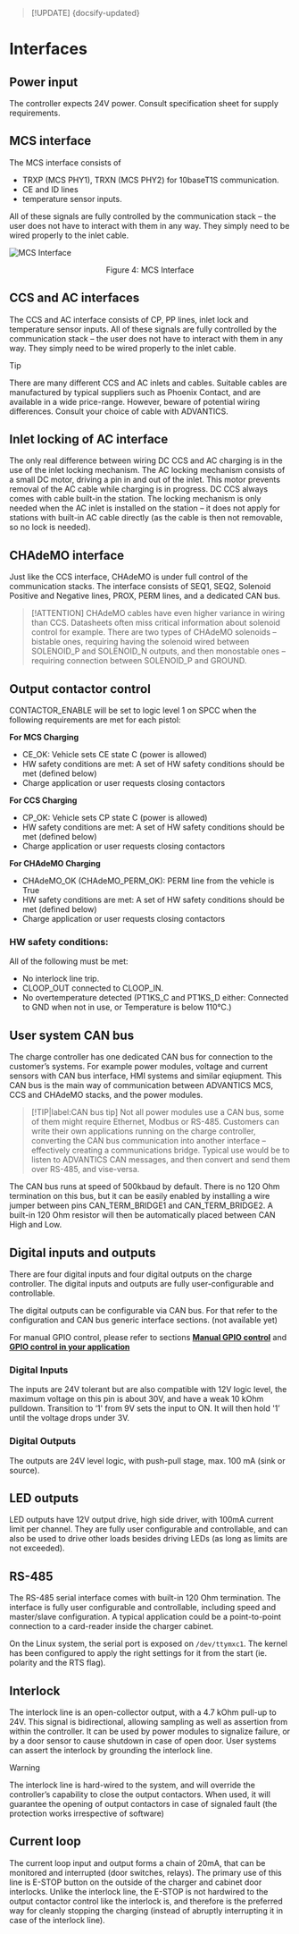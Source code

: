 > [!UPDATE] {docsify-updated}
# Interfaces

## Power input

The controller expects 24V power. Consult specification sheet for supply requirements.

## MCS interface

The MCS interface consists of 
- TRXP (MCS PHY1), TRXN (MCS PHY2) for 10baseT1S communication.
- CE and ID lines
- temperature sensor inputs.

All of these signals are fully controlled by the communication stack – the user does not have to interact with them in any way. They simply need to be wired properly to the inlet cable.

<div class="bigger-300">

![MCS Interface](images/MCS_inlet.svg "MCS Interface")
</div>
<figcaption style="text-align: center">Figure 4: MCS Interface</figcaption>

## CCS and AC interfaces

The CCS and AC interface consists of CP, PP lines, inlet lock and temperature sensor inputs. All of these signals are fully controlled by the communication stack – the user does not have to interact with them in any way. They simply need to be wired properly to the inlet cable.

> [!TIP]
> There are many different CCS and AC inlets and cables. Suitable cables are manufactured by typical suppliers such as Phoenix Contact, and are available in a wide price-range. However, beware of potential wiring differences. Consult your choice of cable with ADVANTICS.

## Inlet locking of AC interface

The only real difference between wiring DC CCS and AC charging is in the use of the inlet locking mechanism. The AC locking mechanism consists of a small DC motor, driving a pin in and out of the inlet. This motor prevents removal of the AC cable while charging is in progress. DC CCS always comes with cable built-in the station.
The locking mechanism is only needed when the AC inlet is installed on the station – it does not apply for stations with built-in AC cable directly (as the cable is then not removable, so no lock is needed).

## CHAdeMO interface

Just like the CCS interface, CHAdeMO is under full control of the communication stacks. The interface consists of SEQ1, SEQ2, Solenoid Positive and Negative lines, PROX, PERM lines, and a dedicated CAN bus.

> [!ATTENTION]
> CHAdeMO cables have even higher variance in wiring than CCS. Datasheets often miss critical information about solenoid control for example. There are two types of CHAdeMO solenoids – bistable ones, requiring having the solenoid wired between SOLENOID_P and SOLENOID_N outputs, and then monostable ones – requiring connection between SOLENOID_P and GROUND.

## Output contactor control

CONTACTOR_ENABLE will be set to logic level 1 on SPCC when the following requirements are met for each pistol:

**For MCS Charging**
- CE_OK: Vehicle sets CE state C (power is allowed)
- HW safety conditions are met: A set of HW safety conditions should be met (defined below)
- Charge application or user requests closing contactors

**For CCS Charging**
- CP_OK: Vehicle sets CP state C (power is allowed)
- HW safety conditions are met: A set of HW safety conditions should be met (defined below)
- Charge application or user requests closing contactors

**For CHAdeMO Charging**
- CHAdeMO_OK (CHAdeMO_PERM_OK): PERM line from the vehicle is True
- HW safety conditions are met: A set of HW safety conditions should be met (defined below)
- Charge application or user requests closing contactors

### HW safety conditions:
All of the following must be met:

- No interlock line trip.
- CLOOP_OUT connected to CLOOP_IN.
- No overtemperature detected (PT1KS_C and PT1KS_D either: Connected to GND when not in use, or Temperature is below 110°C.)

## User system CAN bus

The charge controller has one dedicated CAN bus for connection to the customer’s systems. For example power modules, voltage and current sensors with CAN bus interface, HMI systems and similar eqiupment. This CAN bus is the main way of communication between ADVANTICS MCS, CCS and CHAdeMO stacks, and the power modules.

> [!TIP|label:CAN bus tip]
> Not all power modules use a CAN bus, some of them might require Ethernet, Modbus or RS-485. Customers can write their own applications running on the charge controller, converting the CAN bus communication into another interface – effectively creating a communications bridge. Typical use would be to listen to ADVANTICS CAN messages, and then convert and send them over RS-485, and vise-versa.

The CAN bus runs at speed of 500kbaud by default. There is no 120 Ohm termination on this bus, but it can be easily enabled by installing a wire jumper between pins CAN_TERM_BRIDGE1 and CAN_TERM_BRIDGE2. A built-in 120 Ohm resistor will then be automatically placed between CAN High and Low.

## Digital inputs and outputs

There are four digital inputs and four digital outputs on the charge controller.
The digital inputs and outputs are fully user-configurable and controllable.

The digital outputs can be configurable via CAN bus. For that refer to the configuration and CAN bus generic interface sections. (not available yet)

For manual GPIO control, please refer to sections [**Manual GPIO control**](charge-controllers/sys3_user/gpios.md#manual_gpio_control) and [**GPIO control in your application**](charge-controllers/sys3_user/gpios.md#gpio_control_in_your_application)

### Digital Inputs
The inputs are 24V tolerant but are also compatible with 12V logic level, the maximum voltage on this pin is about 30V, and have a weak 10 kOhm pulldown.
Transition to ‘1' from 9V sets the input to ON. It will then hold '1’ until the voltage drops under 3V.

### Digital Outputs
The outputs are 24V level logic, with push-pull stage, max. 100 mA (sink or source).

## LED outputs
LED outputs have 12V output drive, high side driver, with 100mA current limit per channel. They are fully user configurable and controllable, and can also be used to drive other loads besides driving LEDs (as long as limits are not exceeded).

## RS-485
The RS-485 serial interface comes with built-in 120 Ohm termination. The interface is fully user configurable and controllable, including speed and master/slave configuration. A typical application could be a point-to-point connection to a card-reader inside the charger cabinet.

On the Linux system, the serial port is exposed on `/dev/ttymxc1`. The kernel has been configured to apply the right settings for it from the start (ie. polarity and the RTS flag).

## Interlock
The interlock line is an open-collector output, with a 4.7 kOhm pull-up to 24V. This signal is bidirectional, allowing sampling as well as assertion from within the controller. It can be used by power modules to signalize failure, or by a door sensor to cause shutdown in case of open door. User systems can assert the interlock by grounding the interlock line.

> [!WARNING]
> The interlock line is hard-wired to the system, and will override the controller’s capability to close the output contactors. When used, it will guarantee the opening of output contactors in case of signaled fault (the protection works irrespective of  software)

## Current loop
The current loop input and output forms a chain of 20mA, that can be monitored and interrupted (door switches, relays). The primary use of this line is E-STOP button on the outside of the charger and cabinet door interlocks. Unlike the interlock line, the E-STOP is not hardwired to the output contactor control like the interlock is, and therefore is the preferred way for cleanly stopping the charging (instead of abruptly interrupting it in case of the interlock line).
